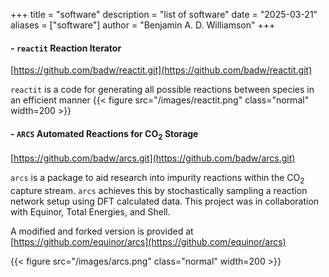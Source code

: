 +++
title = "software"
description = "list of software"
date = "2025-03-21"
aliases = ["software"]
author = "Benjamin A. D. Williamson"
+++

####  - `reactit` Reaction Iterator 

[https://github.com/badw/reactit.git](https://github.com/badw/reactit.git)

`reactit` is a code for generating all possible reactions between species in an efficient manner
{{< figure src="/images/reactit.png" class="normal" width=200 >}}

####  - `ARCS` Automated Reactions for CO<sub>2</sub> Storage

[https://github.com/badw/arcs.git](https://github.com/badw/arcs.git)

`arcs` is a package to aid research into impurity reactions within the CO<sub>2</sub> capture stream. `arcs` achieves this by stochastically sampling a reaction network setup using DFT calculated data. 
This project was in collaboration with Equinor, Total Energies, and Shell. 

A modified and forked version is provided at [https://github.com/equinor/arcs](https://github.com/equinor/arcs)

{{< figure src="/images/arcs.png" class="normal" width=200 >}}

